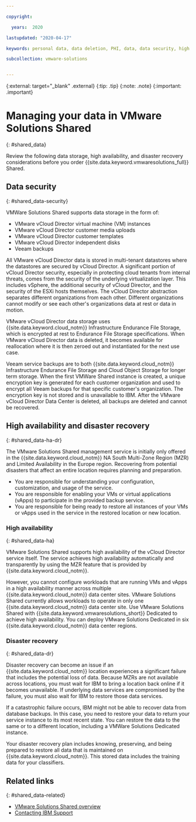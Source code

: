 ```yaml
---

copyright:

  years:  2020

lastupdated: "2020-04-17"

keywords: personal data, data deletion, PHI, data, data security, high availability, ha, disaster recovery, vmware solutions shared, compliance

subcollection: vmware-solutions


---
```


{:external: target="_blank" .external}
{:tip: .tip}
{:note: .note}
{:important: .important}

# Managing your data in VMware Solutions Shared
{: #shared_data}

Review the following data storage, high availability, and disaster recovery considerations before you order {{site.data.keyword.vmwaresolutions_full}} Shared.

## Data security
{: #shared_data-security}

VMWare Solutions Shared supports data storage in the form of:

* VMware vCloud Director virtual machine (VM) instances
* VMware vCloud Director customer media uploads
* VMware vCloud Director customer templates
* VMware vCloud Director independent disks
* Veeam backups

All VMware vCloud Director data is stored in multi-tenant datastores where the datastores are secured by vCloud Director. A significant portion of vCloud Director security, especially in protecting cloud tenants from internal threats, comes from the security of the underlying virtualization layer. This includes vSphere, the additional security of vCloud Director, and the security of the ESXi hosts themselves. The vCloud Director abstraction separates different organizations from each other. Different organizations cannot modify or see each other's organizations data at rest or data in motion.

VMware vCloud Director data storage uses {{site.data.keyword.cloud_notm}} Infrastructure Endurance File Storage, which is encrypted at rest to Endurance File Storage specifications. When VMware vCloud Director data is deleted, it becomes available for reallocation where it is then zeroed out and instantiated for the next use case.

Veeam service backups are to both {{site.data.keyword.cloud_notm}} Infrastructure Endurance File Storage and Cloud Object Storage for longer term storage. When the first VMWare Shared instance is created, a unique encryption key is generated for each customer organization and used to encrypt all Veeam backups for that specific customer's organization. The encryption key is not stored and is unavailable to IBM. After the VMware vCloud Director Data Center is deleted, all backups are deleted and cannot be recovered.

## High availability and disaster recovery
{: #shared_data-ha-dr}

The VMware Solutions Shared management service is initially only offered in the {{site.data.keyword.cloud_notm}} NA South Multi-Zone Region (MZR) and Limited Availability in the Europe region. Recovering from potential disasters that affect an entire location requires planning and preparation.

* You are responsible for understanding your configuration, customization, and usage of the service.
* You are responsible for enabling your VMs or virtual applications (vApps) to participate in the provided backup service.
* You are responsible for being ready to restore all instances of your VMs or vApps used in the service in the restored location or new location.

### High availability
{: #shared_data-ha}

VMware Solutions Shared supports high availability of the vCloud Director service itself. The service achieves high availability automatically and transparently by using the MZR feature that is provided by {{site.data.keyword.cloud_notm}}.

However, you cannot configure workloads that are running VMs and vApps in a high availability manner across multiple {{site.data.keyword.cloud_notm}} data center sites. VMware Solutions Shared currently allows workloads to operate in only one {{site.data.keyword.cloud_notm}} data center site. Use VMware Solutions Shared with {{site.data.keyword.vmwaresolutions_short}} Dedicated to achieve high availability. You can deploy VMware Solutions Dedicated in six {{site.data.keyword.cloud_notm}} data center regions.

### Disaster recovery
{: #shared_data-dr}

Disaster recovery can become an issue if an {{site.data.keyword.cloud_notm}} location experiences a significant failure that includes the potential loss of data. Because MZRs are not available across locations, you must wait for IBM to bring a location back online if it becomes unavailable. If underlying data services are compromised by the failure, you must also wait for IBM to restore those data services.

If a catastrophic failure occurs, IBM might not be able to recover data from database backups. In this case, you need to restore your data to return your service instance to its most recent state. You can restore the data to the same or to a different location, including a VMWare Solutions Dedicated instance.

Your disaster recovery plan includes knowing, preserving, and being prepared to restore all data that is maintained on {{site.data.keyword.cloud_notm}}. This stored data includes the training data for your classifiers.

## Related links
{: #shared_data-related}

* [VMware Solutions Shared overview](/docs/vmwaresolutions?topic=vmware-solutions-shared_overview)
* [Contacting IBM Support](/docs/vmwaresolutions?topic=vmware-solutions-trbl_support)
